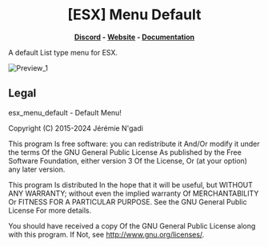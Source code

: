 <h1 align='center'>[ESX] Menu Default</a></h1><p align='center'><b><a href='https://discord.esx-framework.org/'>Discord</a> - <a href='https://esx-framework.org/'>Website</a> - <a href='https://docs.esx-legacy.com/legacy/installation'>Documentation</a></b></h5>

A default List type menu for ESX.

![Preview_1](https://media.discordapp.net/attachments/1370464258382368918/1409904516555477063/image.png?ex=68af1367&is=68adc1e7&hm=35debf1b09e71a4c418c23d751e21602ccb50c86c267548e58ca90c3e98a54b1&=&format=webp&quality=lossless)

## Legal

esx_menu_default - Default Menu!

Copyright (C) 2015-2024 Jérémie N'gadi

This program Is free software: you can redistribute it And/Or modify it under the terms Of the GNU General Public License As published by the Free Software Foundation, either version 3 Of the License, Or (at your option) any later version.

This program Is distributed In the hope that it will be useful, but WITHOUT ANY WARRANTY; without even the implied warranty Of MERCHANTABILITY Or FITNESS FOR A PARTICULAR PURPOSE. See the GNU General Public License For more details.

You should have received a copy Of the GNU General Public License along with this program. If Not, see <http://www.gnu.org/licenses/>.

